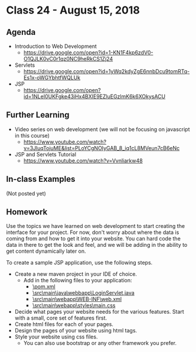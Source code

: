 # Class 24 - August 15, 2018

## Agenda

* Introduction to Web Development
  * https://drive.google.com/open?id=1-KN1F4kp6zdV0-O1QJLK0vC0r1qz0NC9heRkCS1Zj24
* Servlets
  * https://drive.google.com/open?id=1yWq2kdyZgE6nnbDcu9tomRTq-Es1x-oWGYbhtfWQLUk
* JSP
  * https://drive.google.com/open?id=1NLeI0UKFgke43iHx4BXIE9EZluEGzlmK6k6XOkysACU

## Further Learning

* Video series on web development (we will not be focusing on javascript in this course)
  * https://www.youtube.com/watch?v=3JluqTojuME&list=PLoYCgNOIyGAB_8_iq1cL8MVeun7cB6eNc
* JSP and Servlets Tutorial
  * https://www.youtube.com/watch?v=Vvnliarkw48

## In-class Examples

(Not posted yet)

## Homework

Use the topics we have learned on web development to start creating the interface for your project. For now, don't worry about where the data is coming from and how to get it into your website. You can hard code the data in there to get the look and feel, and we will be adding in the ability to get content dynamically later on.

To create a sample JSP application, use the following steps.
* Create a new maven project in your IDE of choice.
  * Add in the following files to your application:
    * [\\pom.xml](pom.xml)
    * [\\src\\main\\java\\webbapp\\LoginServlet.java](LoginServlet.java)
    * [\\src\\main\\webapp\\WEB-INF\\web.xml](web.xml)
    * [\\src\\main\\webapp\\styles\\main.css](main.css)
* Decide what pages your website needs for the various features. Start with a small, core set of features first.
* Create html files for each of your pages.
* Design the pages of your website using html tags.
* Style your website using css files.
  * You can also use bootstrap or any other framework you prefer.